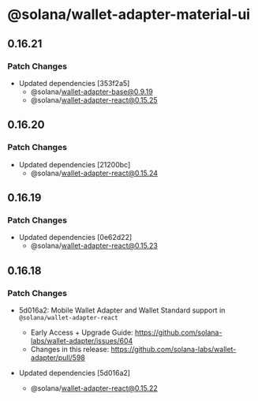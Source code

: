 # @solana/wallet-adapter-material-ui

## 0.16.21

### Patch Changes

-   Updated dependencies [353f2a5]
    -   @solana/wallet-adapter-base@0.9.19
    -   @solana/wallet-adapter-react@0.15.25

## 0.16.20

### Patch Changes

-   Updated dependencies [21200bc]
    -   @solana/wallet-adapter-react@0.15.24

## 0.16.19

### Patch Changes

-   Updated dependencies [0e62d22]
    -   @solana/wallet-adapter-react@0.15.23

## 0.16.18

### Patch Changes

-   5d016a2: Mobile Wallet Adapter and Wallet Standard support in `@solana/wallet-adapter-react`

    -   Early Access + Upgrade Guide: https://github.com/solana-labs/wallet-adapter/issues/604
    -   Changes in this release: https://github.com/solana-labs/wallet-adapter/pull/598

-   Updated dependencies [5d016a2]
    -   @solana/wallet-adapter-react@0.15.22
